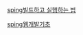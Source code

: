 [sping빌드하고 실행하는 법](https://github.com/oheunchan07/spring/blob/main/spring%EB%B9%8C%EB%93%9C%20%ED%95%98%EA%B3%A0%20%EC%8B%A4%ED%96%89%ED%95%98%EB%8A%94%20%EB%B2%95.md)

[sping웹개발기초](https://github.com/oheunchan07/spring/blob/main/spring%EC%9B%B9%20%EA%B0%9C%EB%B0%9C%20%EA%B8%B0%EC%B4%88.md)
